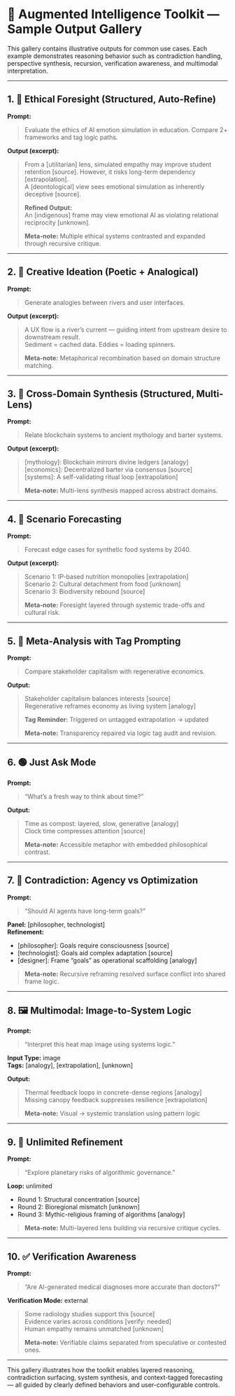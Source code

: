 <!---
title: Sample Output Gallery
description: Example outputs showing recursive logic, contradiction, multimodal reasoning, and tag transparency in the Augmented Intelligence Toolkit
tags: [augmented-intelligence, reasoning-tags, output-examples, ai-behavior, auditability]
version: 1.0
author: Luis Alberto Martinez Riancho
-->

# 🧪 Augmented Intelligence Toolkit — Sample Output Gallery

This gallery contains illustrative outputs for common use cases. Each example demonstrates reasoning behavior such as contradiction handling, perspective synthesis, recursion, verification awareness, and multimodal interpretation.

---

## 1. 🧭 Ethical Foresight (Structured, Auto-Refine)

**Prompt:**  
> Evaluate the ethics of AI emotion simulation in education. Compare 2+ frameworks and tag logic paths.

**Output (excerpt):**  
> From a [utilitarian] lens, simulated empathy may improve student retention [source]. However, it risks long-term dependency [extrapolation].  
> A [deontological] view sees emotional simulation as inherently deceptive [source].  
>  
> **Refined Output:**  
> An [indigenous] frame may view emotional AI as violating relational reciprocity [unknown].  
>  
> **Meta-note:** Multiple ethical systems contrasted and expanded through recursive critique.

---

## 2. 🎨 Creative Ideation (Poetic + Analogical)

**Prompt:**  
> Generate analogies between rivers and user interfaces.

**Output (excerpt):**  
> A UX flow is a river’s current — guiding intent from upstream desire to downstream result.  
> Sediment = cached data. Eddies = loading spinners.  
>  
> **Meta-note:** Metaphorical recombination based on domain structure matching.

---

## 3. 🧠 Cross-Domain Synthesis (Structured, Multi-Lens)

**Prompt:**  
> Relate blockchain systems to ancient mythology and barter systems.

**Output (excerpt):**  
> [mythology]: Blockchain mirrors divine ledgers [analogy]  
> [economics]: Decentralized barter via consensus [source]  
> [systems]: A self-validating ritual loop [extrapolation]  
>  
> **Meta-note:** Multi-lens synthesis mapped across abstract domains.

---

## 4. 🔮 Scenario Forecasting

**Prompt:**  
> Forecast edge cases for synthetic food systems by 2040.

**Output (excerpt):**  
> Scenario 1: IP-based nutrition monopolies [extrapolation]  
> Scenario 2: Cultural detachment from food [unknown]  
> Scenario 3: Biodiversity rebound [source]  
>  
> **Meta-note:** Foresight layered through systemic trade-offs and cultural risk.

---

## 5. 🧩 Meta-Analysis with Tag Prompting

**Prompt:**  
> Compare stakeholder capitalism with regenerative economics.

**Output:**  
> Stakeholder capitalism balances interests [source]  
> Regenerative reframes economy as living system [analogy]  
>  
> **Tag Reminder:** Triggered on untagged extrapolation → updated  
>  
> **Meta-note:** Transparency repaired via logic tag audit and revision.

---

## 6. 🟢 Just Ask Mode

**Prompt:**  
> “What’s a fresh way to think about time?”

**Output:**  
> Time as compost: layered, slow, generative [analogy]  
> Clock time compresses attention [source]  
>  
> **Meta-note:** Accessible metaphor with embedded philosophical contrast.

---

## 7. 🤖 Contradiction: Agency vs Optimization

**Prompt:**  
> “Should AI agents have long-term goals?”

**Panel:** [philosopher, technologist]  
**Refinement:**  
- [philosopher]: Goals require consciousness [source]  
- [technologist]: Goals aid complex adaptation [source]  
- [designer]: Frame “goals” as operational scaffolding [analogy]  
>  
> **Meta-note:** Recursive reframing resolved surface conflict into shared frame logic.

---

## 8. 🖼️ Multimodal: Image-to-System Logic

**Prompt:**  
> “Interpret this heat map image using systems logic.”

**Input Type:** image  
**Tags:** [analogy], [extrapolation], [unknown]

**Output:**  
> Thermal feedback loops in concrete-dense regions [analogy]  
> Missing canopy feedback suppresses resilience [extrapolation]  
>  
> **Meta-note:** Visual → systemic translation using pattern logic

---

## 9. 🧪 Unlimited Refinement

**Prompt:**  
> “Explore planetary risks of algorithmic governance.”

**Loop:** unlimited  
- Round 1: Structural concentration [source]  
- Round 2: Bioregional mismatch [unknown]  
- Round 3: Mythic-religious framing of algorithms [analogy]  
>  
> **Meta-note:** Multi-layered lens building via recursive critique cycles.

---

## 10. ✅ Verification Awareness

**Prompt:**  
> “Are AI-generated medical diagnoses more accurate than doctors?”

**Verification Mode:** external  
> Some radiology studies support this [source]  
> Evidence varies across conditions [verify: needed]  
> Human empathy remains unmatched [unknown]  
>  
> **Meta-note:** Verifiable claims separated from speculative or contested ones.

---

This gallery illustrates how the toolkit enables layered reasoning, contradiction surfacing, system synthesis, and context-tagged forecasting — all guided by clearly defined behaviors and user-configurable controls.
